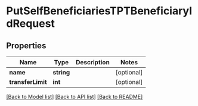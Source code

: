 # PutSelfBeneficiariesTPTBeneficiaryIdRequest

## Properties
Name | Type | Description | Notes
------------ | ------------- | ------------- | -------------
**name** | **string** |  | [optional] 
**transferLimit** | **int** |  | [optional] 

[[Back to Model list]](../../README.md#documentation-for-models) [[Back to API list]](../../README.md#documentation-for-api-endpoints) [[Back to README]](../../README.md)

